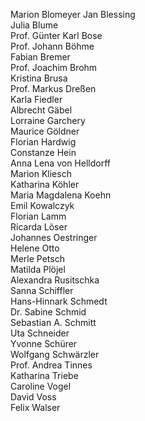 Marion Blomeyer 
Jan Blessing  
Julia Blume  
Prof. Günter Karl Bose  
Prof. Johann Böhme  
Fabian Bremer  
Prof. Joachim Brohm  
Kristina Brusa  
Prof. Markus Dreßen  
Karla Fiedler  
Albrecht Gäbel  
Lorraine Garchery  
Maurice Göldner  
Florian Hardwig  
Constanze Hein  
Anna Lena von Helldorff  
Marion Kliesch  
Katharina Köhler  
Maria Magdalena Koehn  
Emil Kowalczyk  
Florian Lamm  
Ricarda Löser  
Johannes Oestringer  
Helene Otto  
Merle Petsch  
Matilda Plöjel  
Alexandra Rusitschka  
Sanna Schiffler  
Hans-Hinnark Schmedt  
Dr. Sabine Schmid  
Sebastian A. Schmitt  
Uta Schneider  
Yvonne Schürer  
Wolfgang Schwärzler  
Prof. Andrea Tinnes  
Katharina Triebe  
Caroline Vogel  
David Voss  
Felix Walser
